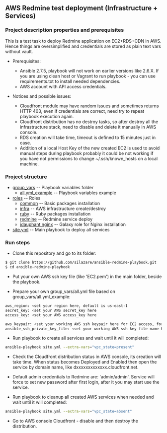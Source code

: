 ## AWS Redmine test deployment (Infrastructure + Services)

### Project description properties and prerequisites

This is a test task to deploy Redmine application on EC2+RDS+CDN in AWS.
Hence things are oversimplified and credentials are stored as plain text vars without vault.

- Prerequisites:
  - Ansible 2.7.5, playbook will not work on earlier versions like 2.6.X. If you are using clean host or Vagrant to run playbook - you can use requirements.txt to install needed dependencies.
  - AWS account with API access credentials.

- Notices and possible issues:
  - Cloudfront module may have random issues and sometimes returns HTTP 403, even if credentials are correct, need try to repeat playbook execution again.
  - Cloudfront distribution has no destroy tasks, so after destroy all the infrastructure stack, need to disable and delete it manually in AWS console.
  - RDS creation will take time, timeout is defined to 15 minutes just in case.
  - Addition of a local Host Key of the new created EC2 is used to avoid manual steps during playbook probably it could be not working if you have not permissions to change ~/.ssh/known_hosts on a local machine.

### Project structure

 * [group_vars](./group_vars) -- Playbook variables folder
   * [all.yml_example](./group_vars/all.yml_example) -- Playbook variables example
 * [roles](./roles) -- Roles
   * [common](./roles/common) -- Basic packages installation
   * [infra](./roles/infra) -- AWS infrastructure create/destroy
   * [ruby](./roles/ruby) -- Ruby packages installation
   * [redmine](./roles/ruby) -- Redmine service deploy
   * [jdauphant.nginx](./roles/jdauphant.nginx) -- Galaxy role for Nginx installation
 * [site.yml](./site.yml) -- Main playbook to deploy all services

### Run steps

- Clone this repository and go to its folder:
```sh
$ git clone https://github.com/silazare/ansible-redmine-playbook.git
$ cd ansible-redmine-playbook
```

- Put your own AWS ssh key file (like 'EC2.pem') in the main folder, beside the playbook.

- Prepare your own group_vars/all.yml file based on group_vars/all.yml_example:
```sh
aws_region: <set your region here, default is us-east-1
secret_key: <set your AWS secret_key here
access_key: <set your AWS access_key here

aws_keypair: <set your working AWS ssh keypair here for EC2 access, for example 'EC2'
ansible_ssh_private_key_file: <set your working AWS ssh key file name here for EC2 access, for example 'EC2.pem'
```

- Run playbook to create all services and wait until it will completed:
```sh
ansible-playbook site.yml --extra-vars="vpc_state=present"
```

- Check the Cloudfront distribution status in AWS console, its creation will take time. When status becomes Deployed and Enabled then open the service by domain name, like dxxxxxxxxxxxxx.cloudfront.net.

- Default admin credentials to Redmine are: 'admin/admin'. Service will force to set new password after first login, after it you may start use the service.

- Run playbook to cleanup all created AWS services when needed and wait until it will completed:
```sh
ansible-playbook site.yml --extra-vars="vpc_state=absent"
```

- Go to AWS console Cloudfront - disable and then destroy the distribution.
